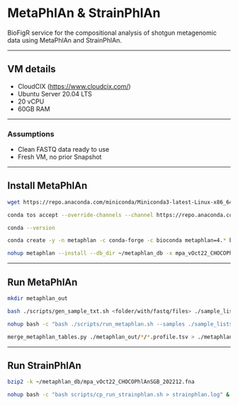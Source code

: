 # MetaPhlAn & StrainPhlAn
BioFigR service for the compositional analysis of shotgun metagenomic data using MetaPhlAn and StrainPhlAn.

---

## VM details

- CloudCIX (https://www.cloudcix.com/)
- Ubuntu Server 20.04 LTS
- 20 vCPU
- 60GB RAM

---

### Assumptions

- Clean FASTQ data ready to use
- Fresh VM, no prior Snapshot

---

## Install MetaPhlAn

```bash
wget https://repo.anaconda.com/miniconda/Miniconda3-latest-Linux-x86_64.sh -O miniconda.sh && bash miniconda.sh -b -p $HOME/miniconda && rm miniconda.sh && eval "$($HOME/miniconda/bin/conda shell.bash hook)" && conda init

conda tos accept --override-channels --channel https://repo.anaconda.com/pkgs/main

conda --version

conda create -y -n metaphlan -c conda-forge -c bioconda metaphlan=4.* bowtie2=2.*
```


```bash
nohup metaphlan --install --db_dir ~/metaphlan_db -x mpa_vOct22_CHOCOPhlAnSGB_202212 &
```

---

## Run MetaPhlAn

```bash
mkdir metaphlan_out

bash ./scripts/gen_sample_txt.sh <folder/with/fastq/files> ./sample_lists/samples_metaphlan.txt

nohup bash -c "bash ./scripts/run_metaphlan.sh --samples ./sample_lists/samples_metaphlan.txt --outdir metaphlan_out --db_dir ~/metaphlan_db --index mpa_vOct22_CHOCOPhlAnSGB_202212 --threads 4" &

merge_metaphlan_tables.py ./metaphlan_out/*/*.profile.tsv > ./metaphlan_out/merged_metaphlan_profile.tsv
```

---

## Run StrainPhlAn

```bash
bzip2 -k ~/metaphlan_db/mpa_vOct22_CHOCOPhlAnSGB_202212.fna

nohup bash -c "bash scripts/cp_run_strainphlan.sh > strainphlan.log" &
```


